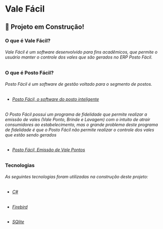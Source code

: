 # Vale Fácil

## 🚧 Projeto em Construção!

### O que é Vale Fácil?

###### Vale Fácil é um software desenvolvido para fins acadêmicos, que permite o usuário manter o controle dos vales que são gerados no ERP Posto Fácil.

### O que é Posto Fácil?

###### Posto Fácil é um software de gestão voltado para o segmento de postos.

- ###### [Posto Fácil, o software do posto inteligente](https://youtu.be/dIkYSVDhDxo)

###### O Posto Fácil possui um programa de fidelidade que permite realizar a emissão de vales (Vale Ponto, Brinde e Lavagem) com o intuito de atrair consumidores ao estabelecimento, mas o grande problema deste programa de fidelidade é que o Posto Fácil não permite realizar o controle dos vales que estão sendo gerados

- ###### [Posto Fácil, Emissão de Vale Pontos](https://share.linx.com.br/pages/viewpage.action?pageId=27131284)

   
##   
   
### Tecnologias   
      
###### As seguintes tecnologias foram utilizadas na construção deste projeto:
    
- ###### [C#](https://docs.microsoft.com/pt-br/dotnet/csharp/)
- ###### [Firebird](https://www.firebirdsql.org/en/documentation/)
- ###### [SQlite](https://www.sqlite.org/)
      
